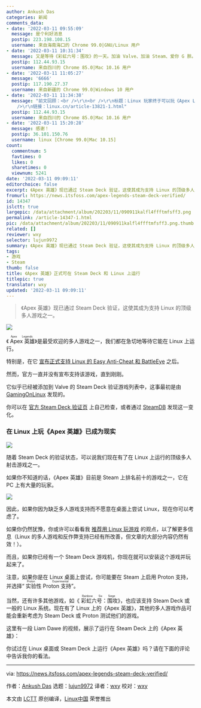```yaml
---
author: Ankush Das
categories: 新闻
comments_data:
- date: '2022-03-11 09:55:09'
  message: 是个利好消息
  postip: 223.198.108.15
  username: 来自海南海口的 Chrome 99.0|GNU/Linux 用户
- date: '2022-03-11 10:31:34'
  message: 又是等待《彩虹六号：围攻》的一天。加油 Valve、加油 Steam、爱你 G 胖。
  postip: 112.44.93.15
  username: 来自四川的 Chrome 85.0|Mac 10.16 用户
- date: '2022-03-11 11:05:27'
  message: '6666'
  postip: 117.190.27.37
  username: 来自新疆的 Chrome 99.0|Windows 10 用户
- date: '2022-03-11 11:34:38'
  message: "前文回顾：<br />\r\n<br />\r\n标题：Linux 玩家终于可以玩《Apex Legends》、《Fortnite》等游戏了<br
    />\r\n链接：linux.cn/article-13821-1.html"
  postip: 112.44.93.15
  username: 来自四川的 Chrome 85.0|Mac 10.16 用户
- date: '2022-03-11 15:20:28'
  message: 感谢！
  postip: 36.101.150.76
  username: linux [Chrome 99.0|Mac 10.15]
count:
  commentnum: 5
  favtimes: 0
  likes: 0
  sharetimes: 0
  viewnum: 5241
date: '2022-03-11 09:09:11'
editorchoice: false
excerpt: 《Apex 英雄》现已通过 Steam Deck 验证，这使其成为支持 Linux 的顶级多人游戏之一。
fromurl: https://news.itsfoss.com/apex-legends-steam-deck-verified/
id: 14347
islctt: true
largepic: /data/attachment/album/202203/11/090911kalfl4ffftmfsff3.png
permalink: /article-14347-1.html
pic: /data/attachment/album/202203/11/090911kalfl4ffftmfsff3.png.thumb.jpg
related: []
reviewer: wxy
selector: lujun9972
summary: 《Apex 英雄》现已通过 Steam Deck 验证，这使其成为支持 Linux 的顶级多人游戏之一。
tags:
- 游戏
- Steam
thumb: false
title: 《Apex 英雄》正式可在 Steam Deck 和 Linux 上运行
titlepic: true
translator: wxy
updated: '2022-03-11 09:09:11'
---
```



> 
> 《Apex 英雄》现已通过 Steam Deck 验证，这使其成为支持 Linux 的顶级多人游戏之一。
> 
> 
> 


![](/data/attachment/album/202203/11/090911kalfl4ffftmfsff3.png)


《<ruby> Apex 英雄 <rt>  Apex Legends </rt></ruby>》是最受欢迎的多人游戏之一，我们都在急切地等待它能在 Linux 上运行。


特别是，在它 [宣布正式支持 Linux 的 Easy Anti-Cheat 和 BattleEye](https://news.itsfoss.com/easy-anti-cheat-linux/) 之后。


然而，官方一直并没有宣布支持该游戏，直到刚刚。


它似乎已经被添加到 Valve 的 Steam Deck 验证游戏列表中，这事最初是由 [GamingOnLinux](https://www.gamingonlinux.com/2022/03/apex-legends-gets-steam-deck-verified/) 发现的。


你可以在 [官方 Steam Deck 验证页](https://www.steamdeck.com/en/verified) 上自己检查，或者通过 [SteamDB](https://steamdb.info/app/1172470/history/?changeid=14171059) 发现这一变化。


### 在 Linux 上玩《Apex 英雄》已成为现实


![](/data/attachment/album/202203/11/090913fnng6zhhhiz3herh.jpg)


随着 Steam Deck 的验证状态，可以说我们现在有了在 Linux 上运行的顶级多人射击游戏之一。


如果你不知道的话，《Apex 英雄》目前是 Steam 上排名前十的游戏之一，它在 PC 上有大量的玩家。


![](/data/attachment/album/202203/11/090913unz0z9fs9vdddkf1.png)


因此，如果你因为缺乏多人游戏支持而不愿意在桌面上尝试 Linux，现在你可以考虑了。


如果你仍然犹豫，你或许可以看看我 [推荐用 Linux 玩游戏](https://news.itsfoss.com/linux-for-gaming-opinion/) 的观点，以了解更多信息（Linux 的多人游戏和反作弊支持已经有所改善，但文章的大部分内容仍然有效！）。


而且，如果你已经有一个 Steam Deck 游戏机，你现在就可以安装这个游戏并玩起来了。


注意，如果你是在 Linux 桌面上尝试，你可能要在 Steam 上启用 Proton 支持，并选择“<ruby> 实验性 Proton 支持 <rt>  Proton Experimental </rt></ruby>”。


当然，还有许多其他游戏，如《<ruby> 彩虹六号：围攻 <rt>  Rainbow Six Siege </rt></ruby>》，也应该支持 Steam Deck 或一般的 Linux 系统。现在有了 Linux 上的《Apex 英雄》，其他的多人游戏作品可能会重新考虑为 Steam Deck 或 Proton 测试他们的游戏。


这里有一段 Liam Dawe 的视频，展示了运行在 Steam Deck 上的《Apex 英雄》：






你试过在 Linux 桌面或 Steam Deck 上运行《Apex 英雄》吗？请在下面的评论中告诉我你的看法。




---


via: <https://news.itsfoss.com/apex-legends-steam-deck-verified/>


作者：[Ankush Das](https://news.itsfoss.com/author/ankush/) 选题：[lujun9972](https://github.com/lujun9972) 译者：[wxy](https://github.com/wxy) 校对：[wxy](https://github.com/wxy)


本文由 [LCTT](https://github.com/LCTT/TranslateProject) 原创编译，[Linux中国](https://linux.cn/) 荣誉推出